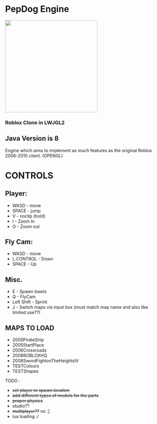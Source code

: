 # PepDog Engine

<img src="https://github.com/oikmo/RBXL-Loader/assets/78755068/29814e11-c557-41cd-81d7-a0afbb9c8f2a" width="300">

### Roblox Clone in LWJGL2

## Java Version is 8

Engine which aims to implement as much features as the original Roblox 2006-2010 client. (OPENGL)

# CONTROLS
## Player:
- WASD - move
- SPACE - jump
- V - noclip (hold)
- I - Zoom In
- O - Zoom out

## Fly Cam:
- WASD - move
- L.CONTROL - Down
- SPACE - Up

## Misc.
- E - Spawn bawls
- Q - FlyCam
- Left Shift - Sprint
- J - Switch maps via input box (must match map name and also like limited use??)

## MAPS TO LOAD
- 2005PirateShip
- 2005StartPlace
- 2006Crossroads
- 2008ROBLOXHQ
- 2008SwordFightonTheHeightsIV
- TESTColours
- TESTShapes

TODO : 
- ~~set player to spawn location~~
- ~~add different types of models for the parts~~
- ~~proper physics~~
- studio??
- ~~multiplayer??~~ no :]
- lua loading :/
